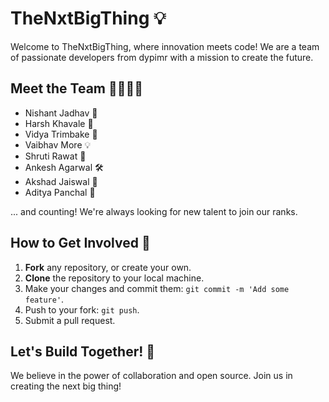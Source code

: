 # TheNxtBigThing 💡

Welcome to TheNxtBigThing, where innovation meets code! We are a team of passionate developers from dypimr with a mission to create the future.

## Meet the Team 👨‍💻👩‍💻

- Nishant Jadhav 🚀
- Harsh Khavale 🌟
- Vidya Trimbake 🔧
- Vaibhav More 💡
- Shruti Rawat 🌈
- Ankesh Agarwal 🛠️
- Akshad Jaiswal 🚁
- Aditya Panchal 🌌

... and counting! We're always looking for new talent to join our ranks.

## How to Get Involved 🤝

1. **Fork** any repository, or create your own.
2. **Clone** the repository to your local machine.
4. Make your changes and commit them: `git commit -m 'Add some feature'`.
5. Push to your fork: `git push`.
6. Submit a pull request.

## Let's Build Together! 🚀

We believe in the power of collaboration and open source. Join us in creating the next big thing!
